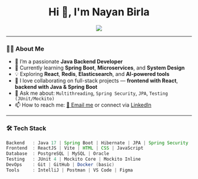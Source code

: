 <h1 align="center">Hi 👋, I'm Nayan Birla</h1>

<p align="center">
  <img src="https://readme-typing-svg.herokuapp.com/?lines=Java+Backend+Developer;Spring+Boot+Enthusiast;React+Learner;Always+curious+to+build+&center=true&width=440&height=45&color=FF6464&vCenter=true&size=22">
</p>

---

### 👨‍💻 About Me

- 🔭 I’m a passionate **Java Backend Developer**
- 🌱 Currently learning **Spring Boot**, **Microservices**, and **System Design**
- 💡 Exploring **React**, **Redis**, **Elasticsearch**, and **AI-powered tools**
- 🤝 I love collaborating on full-stack projects — **frontend with React**, **backend with Java & Spring Boot**
- 💬 Ask me about: `Multithreading`, `Spring Security`, `JPA`, `Testing (JUnit/Mockito)`
- 📫 How to reach me: [📩 Email me](mailto:nayanbirla9893@gmail.com) or connect via [LinkedIn](https://www.linkedin.com/in/nayan-birla-4b4b001a1/)

---

### 🛠️ Tech Stack

```java
Backend   : Java 17 | Spring Boot | Hibernate | JPA | Spring Security | Redis | Elasticsearch  
Frontend  : ReactJS | Vite | HTML | CSS | JavaScript  
Database  : PostgreSQL | MySQL | Oracle  
Testing   : JUnit 4 | Mockito Core | Mockito Inline  
DevOps    : Git | GitHub | Docker (basic)  
Tools     : IntelliJ | Postman | VS Code | Figma  
